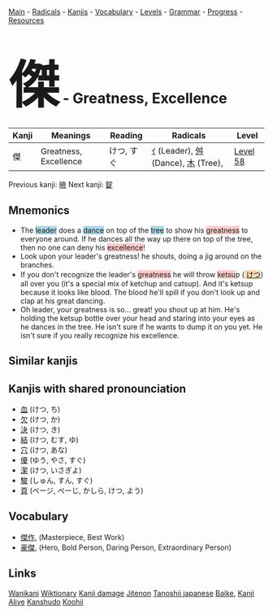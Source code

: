 <style> bigfont {font-size: 100px}</style>
[Main](../README.md) -
[Radicals](../radicals.md) -
[Kanjis](../kanjis.md) -
[Vocabulary](../vocabulary.md) -
[Levels](../levels.md) -
[Grammar](../grammar.md) - 
[Progress](../progress.md) -
[Resources](../resources.md)
# <bigfont> 傑</bigfont> - Greatness, Excellence 

| Kanji | Meanings | Reading | Radicals | Level |
| --- | --- | --- | --- | --- |
| 傑 | Greatness, Excellence | けつ, すぐ | [ｲ](../radicals/ｲ.md) (Leader), [舛](../radicals/舛.md) (Dance), [木](../radicals/木.md) (Tree),  | [Level 58](../levels/wk_level58.md) |

Previous kanji: [暁](暁.md) Next kanji: [錠](錠.md) 

## Mnemonics
 * The <span style="background-color:#ADD8E6"> leader</span> does a <span style="background-color:#ADD8E6"> dance</span> on top of the <span style="background-color:#ADD8E6"> tree</span> to show his <span style="background-color:#ffcccb"> greatness</span> to everyone around. If he dances all the way up there on top of the tree, then no one can deny his <span style="background-color:#ffcccb"> excellence</span>!
* Look upon your leader's greatness! he shouts, doing a jig around on the branches.
* If you don't recognize the leader's <span style="background-color:#ffcccb"> greatness</span> he will throw <span style="background-color:#ffcccb"> ketsu</span>p (<span style="background-color:#fed8b1"> [けつ](https://jisho.org/search/けつ)</span>) all over you (it's a special mix of ketchup and catsup). And it's ketsup because it looks like blood. The blood he'll spill if you don't look up and clap at his great dancing.
* Oh leader, your greatness is so... great! you shout up at him. He's holding the ketsup bottle over your head and staring into your eyes as he dances in the tree. He isn't sure if he wants to dump it on you yet. He isn't sure if you really recognize his excellence.


## Similar kanjis
 


## Kanjis with shared pronounciation
 * [血](血.md) (けつ, ち)
* [欠](欠.md) (けつ, か)
* [決](決.md) (けつ, き)
* [結](結.md) (けつ, むす, ゆ)
* [穴](穴.md) (けつ, あな)
* [優](優.md) (ゆう, やさ, すぐ)
* [潔](潔.md) (けつ, いさぎよ)
* [駿](駿.md) (しゅん, すん, すぐ)
* [頁](頁.md) (ページ, ぺーじ, かしら, けつ, よう)



## Vocabulary
 * [傑作](../vocabulary/傑.md), (Masterpiece, Best Work)
* [豪傑](../vocabulary/傑.md), (Hero, Bold Person, Daring Person, Extraordinary Person)




## Links 


[Wanikani](https://www.wanikani.com/kanji/傑)
[Wiktionary](https://en.wiktionary.org/wiki/傑)
[Kanji damage](http://www.kanjidamage.com/kanji/search?utf8=✓&q=傑)
[Jitenon](https://jitenon.com/kanji/傑)
[Tanoshii japanese](https://www.tanoshiijapanese.com/dictionary/kanji.cfm?k=傑)
[Baike](https://baike.baidu.com/item/傑),
[Kanji Alive](https://app.kanjialive.com/傑)
[Kanshudo](https://www.kanshudo.com/searchmn?q=傑)
[Koohii](https://kanji.koohii.com/study/kanji/傑)
